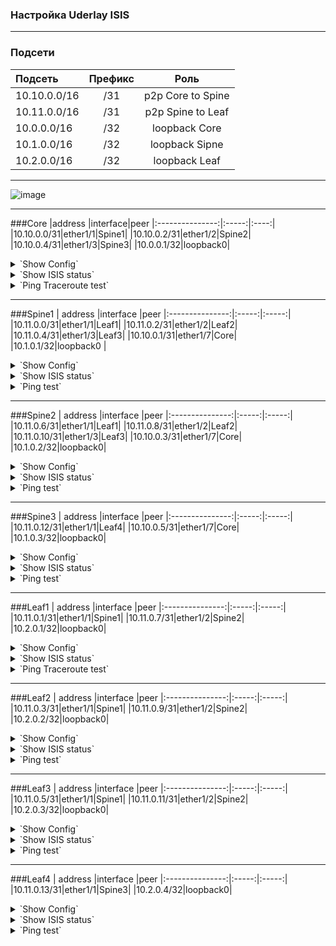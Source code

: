 ### Настройка Uderlay ISIS

---

### Подсети
| Подсеть  | Префикс  | Роль |
|:------------ |:-------:|:-------:|
|10.10.0.0/16|/31|p2p Core to Spine|
|10.11.0.0/16|/31|p2p Spine to Leaf|
|10.0.0.0/16|/32|loopback Core|
|10.1.0.0/16|/32|loopback Sipne|
|10.2.0.0/16|/32|loopback Leaf|
---
![image](https://raw.githubusercontent.com/nousaibot/VXLAN-EVPN-CiscoNexus-COD-LAB/main/IMG/UnderlayISIS.PNG)

---

###Core
|address |interface|peer
|:---------------:|:-----:|:----:|
|10.10.0.0/31|ether1/1|Spine1|
|10.10.0.2/31|ether1/2|Spine2|
|10.10.0.4/31|ether1/3|Spine3|
|10.0.0.1/32|loopback0|
<details>
  <summary>`Show Config`</summary>
<pre><code>
interface Loopback0
 ip address 10.0.0.1 255.255.255.255
 ip router isis 1
!
interface Ethernet0/1
 description Spine1
 ip address 10.10.0.0 255.255.255.254
 ip router isis 1
 isis network point-to-point 
!
interface Ethernet0/2
 description Spine2
 ip address 10.10.0.2 255.255.255.254
 ip router isis 1
 isis network point-to-point 
!
interface Ethernet0/3
 description Spine3
 ip address 10.10.0.4 255.255.255.254
 ip router isis 1
 isis network point-to-point 
!
router isis 1
 net 49.0007.0100.0000.0001.00
 is-type level-2-only
 metric-style wide
 </code></pre>
</details>

<details>
  <summary>`Show ISIS status`</summary>
<pre><code>

</code></pre>
</details>

<details>
  <summary>`Ping Traceroute test`</summary>
<pre><code>

</code></pre>
</details>

---

###Spine1
 | address |interface |peer
|:---------------:|:-----:|:-----:|
|10.11.0.0/31|ether1/1|Leaf1|
|10.11.0.2/31|ether1/2|Leaf2|
|10.11.0.4/31|ether1/3|Leaf3|
|10.10.0.1/31|ether1/7|Core|
|10.1.0.1/32|loopback0 |
<details>
  <summary>`Show Config`</summary>
<pre><code>
feature isis
interface Ethernet1/1
  description Leaf1
  ip address 10.11.0.0/31
  isis network point-to-point
  isis circuit-type level-1
  ip router isis 1
!
interface Ethernet1/2
  description Leaf2
  ip address 10.11.0.2/31
  isis network point-to-point
  isis circuit-type level-1
  ip router isis 1
!
interface Ethernet1/3
  description Leaf3
  ip address 10.11.0.4/31
  isis network point-to-point
  isis circuit-type level-1
  ip router isis 1
!
interface Ethernet1/7
  description Core
  ip address 10.10.0.1/31
  isis network point-to-point
  isis circuit-type level-2
  ip router isis 1
!
interface loopback0
  ip address 10.1.0.1/32
  ip router isis 1
!
router isis 1
  net 49.0001.0100.0100.0001.00
  address-family ipv4 unicast
    distribute level-1 into level-2 all
</code></pre>
</details>

<details>
  <summary>`Show ISIS status`</summary>
<pre><code>

</code></pre>
</details>

<details>
  <summary>`Ping test`</summary>
<pre><code>

</code></pre>
</details>

---

###Spine2
 |  address |interface |peer
|:---------------:|:-----:|:-----:|
|10.11.0.6/31|ether1/1|Leaf1|
|10.11.0.8/31|ether1/2|Leaf2|
|10.11.0.10/31|ether1/3|Leaf3|
|10.10.0.3/31|ether1/7|Core|
|10.1.0.2/32|loopback0|
<details>
  <summary>`Show Config`</summary>
<pre><code>

</code></pre>
</details>
  
<details>
  <summary>`Show ISIS status`</summary>
<pre><code>

</code></pre>
</details>

<details>
  <summary>`Ping test`</summary>
<pre><code>

</code></pre>
</details>

---

###Spine3
 |  address |interface |peer
|:---------------:|:-----:|:-----:|
|10.11.0.12/31|ether1/1|Leaf4|
|10.10.0.5/31|ether1/7|Core|
|10.1.0.3/32|loopback0|
<details>
  <summary>`Show Config`</summary>
<pre><code>

</code></pre>
</details>

<details>
  <summary>`Show ISIS status`</summary>
<pre><code>

</code></pre>
</details>

<details>
  <summary>`Ping test`</summary>
<pre><code>

</code></pre>
</details>

---

###Leaf1
 |  address |interface |peer
|:---------------:|:-----:|:-----:|
|10.11.0.1/31|ether1/1|Spine1|
|10.11.0.7/31|ether1/2|Spine2|
|10.2.0.1/32|loopback0|
<details>
  <summary>`Show Config`</summary>
<pre><code>

</code></pre>
</details>

<details>
  <summary>`Show ISIS status`</summary>
<pre><code>

</code></pre>
</details>

<details>
  <summary>`Ping Traceroute test`</summary>
<pre><code>

</code></pre>
</details>

---

###Leaf2
 |  address |interface |peer
|:---------------:|:-----:|:-----:|
|10.11.0.3/31|ether1/1|Spine1|
|10.11.0.9/31|ether1/2|Spine2|
|10.2.0.2/32|loopback0|
<details>
  <summary>`Show Config`</summary>
<pre><code>

</code></pre>
</details>

<details>
  <summary>`Show ISIS status`</summary>
<pre><code>

</code></pre>
</details>

<details>
  <summary>`Ping test`</summary>
<pre><code>

</code></pre>
</details>

---

###Leaf3
 |  address |interface |peer
|:---------------:|:-----:|:-----:|
|10.11.0.5/31|ether1/1|Spine1|
|10.11.0.11/31|ether1/2|Spine2|
|10.2.0.3/32|loopback0|
<details>
  <summary>`Show Config`</summary>
<pre><code>

  </code></pre>
</details>

<details>
  <summary>`Show ISIS status`</summary>
<pre><code>

</code></pre>
</details>

<details>
  <summary>`Ping test`</summary>
<pre><code>

</code></pre>
</details>

---

###Leaf4
 |  address |interface |peer
|:---------------:|:-----:|:-----:|
|10.11.0.13/31|ether1/1|Spine3|
|10.2.0.4/32|loopback0|
<details>
  <summary>`Show Config`</summary>
<pre><code>

</code></pre>
</details>

<details>
  <summary>`Show ISIS status`</summary>
<pre><code>

</code></pre>
</details>

<details>
  <summary>`Ping test`</summary>
<pre><code>

</code></pre>
</details>